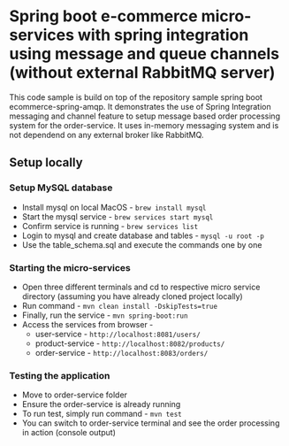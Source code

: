 # Spring boot e-commerce micro-services with spring integration using message and queue channels (without external RabbitMQ server)

This code sample is build on top of the repository sample spring boot ecommerce-spring-amqp.
It demonstrates the use of Spring Integration messaging and channel feature to setup message based order processing system for the order-service.
It uses in-memory messaging system and is not dependend on any external broker like RabbitMQ.


## Setup locally

### Setup MySQL database

* Install mysql on local MacOS - `brew install mysql`
* Start the mysql service - `brew services start mysql`
* Confirm service is running - `brew services list`
* Login to mysql and create database and tables - `mysql -u root -p`
* Use the table_schema.sql and execute the commands one by one

### Starting the micro-services

* Open three different terminals and cd to respective micro service directory (assuming you have already cloned project locally)
* Run command - `mvn clean install -DskipTests=true`
* Finally, run the service - `mvn spring-boot:run`
* Access the services from browser -
	* user-service - `http://localhost:8081/users/`
	* product-service - `http://localhost:8082/products/`
	* order-service - `http://localhost:8083/orders/`

### Testing the application

* Move to order-service folder
* Ensure the order-service is already running
* To run test, simply run command - `mvn test`
* You can switch to order-service terminal and see the order processing in action (console output)
